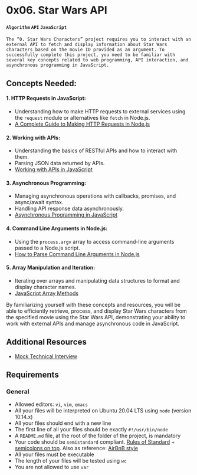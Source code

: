 # 0x06. Star Wars API
#### `Algorithm` `API` `JavaScript`

```
The “0. Star Wars Characters” project requires you to interact with an external API to fetch and display information about Star Wars characters based on the movie ID provided as an argument. To successfully complete this project, you need to be familiar with several key concepts related to web programming, API interaction, and asynchronous programming in JavaScript.
```

## Concepts Needed:
#### 1. HTTP Requests in JavaScript:

* Understanding how to make HTTP requests to external services using the `request` module or alternatives like `fetch` in Node.js.
* [A Complete Guide to Making HTTP Requests in Node.js](https://intranet.alxswe.com/rltoken/iRse23lnV4gAsD9JJTJMMQ)
#### 2. Working with APIs:

* Understanding the basics of RESTful APIs and how to interact with them.
* Parsing JSON data returned by APIs.
* [Working with APIs in JavaScript](https://intranet.alxswe.com/rltoken/KyGS_uB68mLaP5irrH8JVA)
#### 3. Asynchronous Programming:

* Managing asynchronous operations with callbacks, promises, and async/await syntax.
* Handling API response data asynchronously.
* [Asynchronous Programming in JavaScript](https://intranet.alxswe.com/rltoken/tdKMGJrRstCkXSReNfRFpQ)
#### 4. Command Line Arguments in Node.js:

* Using the `process.argv` array to access command-line arguments passed to a Node.js script.
* [How to Parse Command Line Arguments in Node.js](https://intranet.alxswe.com/rltoken/oWBOWJZLF_D9GfOydPz6Kg)
#### 5. Array Manipulation and Iteration:

* Iterating over arrays and manipulating data structures to format and display character names.
* [JavaScript Array Methods](https://intranet.alxswe.com/rltoken/8zdG036OYYvVco_AZTExoA)

By familiarizing yourself with these concepts and resources, you will be able to efficiently retrieve, process, and display Star Wars characters from the specified movie using the Star Wars API, demonstrating your ability to work with external APIs and manage asynchronous code in JavaScript.

## Additional Resources
* [Mock Technical Interview](https://intranet.alxswe.com/rltoken/du6hlPQm6qi4A7eEursNhQ)

## Requirements
### General
* Allowed editors: `vi`, `vim`, `emacs`
* All your files will be interpreted on Ubuntu 20.04 LTS using `node` (version 10.14.x)
* All your files should end with a new line
* The first line of all your files should be exactly `#!/usr/bin/node`
* A `README.md` file, at the root of the folder of the project, is mandatory
* Your code should be `semistandard` compliant. [Rules of Standard](https://intranet.alxswe.com/rltoken/9P3gH5mVdJCEKL87E-IMaA) + [semicolons on top](https://intranet.alxswe.com/rltoken/WjMvQfBMKBdsNUuHyg55Dw). Also as reference: [AirBnB style](https://intranet.alxswe.com/rltoken/Xp81RT-Sfi7uE_kNCSXunw)
* All your files must be executable
* The length of your files will be tested using `wc`
* You are not allowed to use `var`
